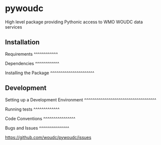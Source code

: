 pywoudc
=======

High level package providing Pythonic access to WMO WOUDC data services

Installation
------------

Requirements
^^^^^^^^^^^^

Dependencies
^^^^^^^^^^^^

Installing the Package
^^^^^^^^^^^^^^^^^^^^^^

Development
-----------

Setting up a Development Environment
^^^^^^^^^^^^^^^^^^^^^^^^^^^^^^^^^^^^

Running tests
^^^^^^^^^^^^^

Code Conventions
^^^^^^^^^^^^^^^^

Bugs and Issues
^^^^^^^^^^^^^^^

https://github.com/woudc/pywoudc/issues

